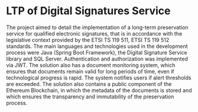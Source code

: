  # LTP of Digital Signatures Service
The project aimed to detail the implementation of a long-term preservation service for qualified electronic signatures, that is in accordance with the legislative context provided by the ETSI TS 119 511, ETSI TS 119 512 standards. The main languages and technologies used in the development process were Java (Spring Boot Framework), the Digital Signature Service library and SQL Server. Authentication and authorization was implemented via JWT. The solution also has a document monitoring system, which ensures that documents remain valid for long periods of time, even if technological progress is rapid. The system notifies users if alert thresholds are exceeded. The solution also contains a public component of the Ethereum Blockchain, in which the metadata of the documents is stored and which ensures the transparency and immutability of the preservation process.
